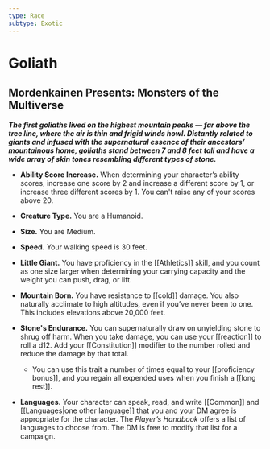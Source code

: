 ```yaml
---
type: Race
subtype: Exotic
---
```

# Goliath

## Mordenkainen Presents: Monsters of the Multiverse

**_The first goliaths lived on the highest mountain peaks — far above the tree line, where the air is thin and frigid winds howl. Distantly related to giants and infused with the supernatural essence of their ancestors’ mountainous home, goliaths stand between 7 and 8 feet tall and have a wide array of skin tones resembling different types of stone._**

- **Ability Score Increase.** When determining your character’s ability scores, increase one score by 2 and increase a different score by 1, or increase three different scores by 1. You can't raise any of your scores above 20.

- **Creature Type.** You are a Humanoid.

- **Size.** You are Medium.

- **Speed.** Your walking speed is 30 feet.

- **Little Giant.** You have proficiency in the [[Athletics]] skill, and you count as one size larger when determining your carrying capacity and the weight you can push, drag, or lift.

- **Mountain Born.** You have resistance to [[cold]] damage. You also naturally acclimate to high altitudes, even if you’ve never been to one. This includes elevations above 20,000 feet.

- **Stone's Endurance.** You can supernaturally draw on unyielding stone to shrug off harm. When you take damage, you can use your [[reaction]] to roll a d12. Add your [[Constitution]] modifier to the number rolled and reduce the damage by that total.
    - You can use this trait a number of times equal to your [[proficiency bonus]], and you regain all expended uses when you finish a [[long rest]].

- **Languages.** Your character can speak, read, and write [[Common]] and [[Languages|one other language]] that you and your DM agree is appropriate for the character. The _Player’s Handbook_ offers a list of languages to choose from. The DM is free to modify that list for a campaign.